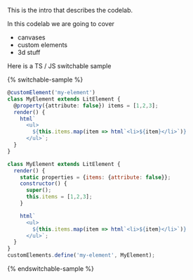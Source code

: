 This is the intro that describes the codelab.

In this codelab we are going to cover

* canvases
* custom elements
* 3d stuff

Here is a TS / JS switchable sample

{% switchable-sample %}

```ts
@customElement('my-element')
class MyElement extends LitElement {
  @property({attribute: false}) items = [1,2,3];
  render() {
    html`
      <ul>
        ${this.items.map(item => html`<li>${item}</li>`)}
      </ul>`;
  }
}
```

```js
class MyElement extends LitElement {
  render() {
    static properties = {items: {attribute: false}};
    constructor() {
      super();
      this.items = [1,2,3];
    }

    html`
      <ul>
        ${this.items.map(item => html`<li>${item}</li>`)}
      </ul>`;
  }
}
customElements.define('my-element', MyElement);
```

{% endswitchable-sample %}